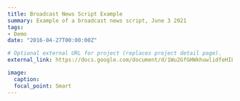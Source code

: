 ```yaml
---
title: Broadcast News Script Example
summary: Example of a broadcast news script, June 3 2021
tags:
- Demo
date: "2016-04-27T00:00:00Z"

# Optional external URL for project (replaces project detail page).
external_link: https://docs.google.com/document/d/1Wu2GfGHWkhuwlidfeHIL9vwrIBhsdvSob8dNuYNkLmE/edit?usp=sharing

image:
  caption: 
  focal_point: Smart
---
```

